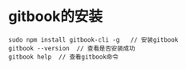 # gitbook的安装

```
sudo npm install gitbook-cli -g   // 安装gitbook
gitbook --version  // 查看是否安装成功
gitbook help  // 查看gitbook命令
```